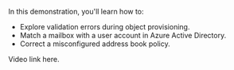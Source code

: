 In this demonstration, you'll learn how to:

- Explore validation errors during object provisioning.
- Match a mailbox with a user account in Azure Active Directory.
- Correct a misconfigured address book policy.

Video link here.